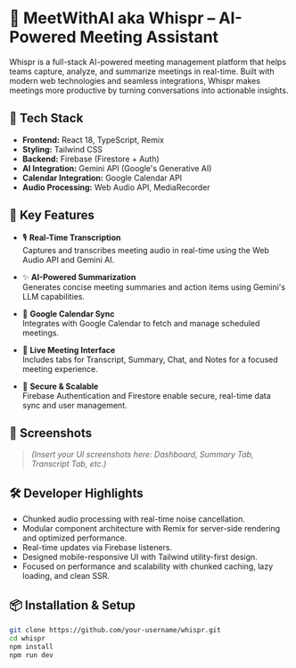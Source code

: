 # 🧠 MeetWithAI aka Whispr – AI-Powered Meeting Assistant

Whispr is a full-stack AI-powered meeting management platform that helps teams capture, analyze, and summarize meetings in real-time. Built with modern web technologies and seamless integrations, Whispr makes meetings more productive by turning conversations into actionable insights.

## 🚀 Tech Stack

- **Frontend:** React 18, TypeScript, Remix
- **Styling:** Tailwind CSS
- **Backend:** Firebase (Firestore + Auth)
- **AI Integration:** Gemini API (Google's Generative AI)
- **Calendar Integration:** Google Calendar API
- **Audio Processing:** Web Audio API, MediaRecorder

## 🧩 Key Features

- 🎙 **Real-Time Transcription**  
  Captures and transcribes meeting audio in real-time using the Web Audio API and Gemini AI.

- ✨ **AI-Powered Summarization**  
  Generates concise meeting summaries and action items using Gemini's LLM capabilities.

- 📅 **Google Calendar Sync**  
  Integrates with Google Calendar to fetch and manage scheduled meetings.

- 💬 **Live Meeting Interface**  
  Includes tabs for Transcript, Summary, Chat, and Notes for a focused meeting experience.

- 🔐 **Secure & Scalable**  
  Firebase Authentication and Firestore enable secure, real-time data sync and user management.

## 📸 Screenshots

> _(Insert your UI screenshots here: Dashboard, Summary Tab, Transcript Tab, etc.)_

## 🛠️ Developer Highlights

- Chunked audio processing with real-time noise cancellation.
- Modular component architecture with Remix for server-side rendering and optimized performance.
- Real-time updates via Firebase listeners.
- Designed mobile-responsive UI with Tailwind utility-first design.
- Focused on performance and scalability with chunked caching, lazy loading, and clean SSR.

## 📦 Installation & Setup

```bash
git clone https://github.com/your-username/whispr.git
cd whispr
npm install
npm run dev
```
